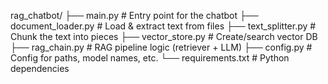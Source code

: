 rag_chatbot/
├── main.py                   # Entry point for the chatbot
├── document_loader.py        # Load & extract text from files
├── text_splitter.py          # Chunk the text into pieces
├── vector_store.py           # Create/search vector DB
├── rag_chain.py              # RAG pipeline logic (retriever + LLM)
├── config.py                 # Config for paths, model names, etc.
└── requirements.txt          # Python dependencies

